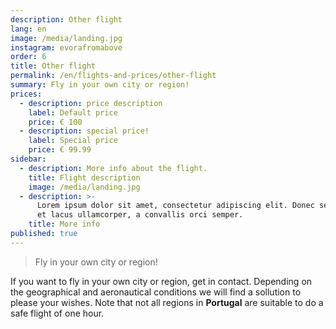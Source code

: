 ```yaml
---
description: Other flight
lang: en
image: /media/landing.jpg
instagram: evorafromabove
order: 6
title: Other flight
permalink: /en/flights-and-prices/other-flight
summary: Fly in your own city or region!
prices:
  - description: price description
    label: Default price
    price: € 100
  - description: special price!
    label: Special price
    price: € 99.99
sidebar:
  - description: More info about the flight.
    title: Flight description
    image: /media/landing.jpg
  - description: >-
      Lorem ipsum dolor sit amet, consectetur adipiscing elit. Donec semper orci
      et lacus ullamcorper, a convallis orci semper. 
    title: More info
published: true
---
```

> Fly in your own city or region!

If you want to fly in your own city or region, get in contact. Depending on the geographical and aeronautical conditions we will find a sollution to please your wishes. Note that not all regions in **Portugal** are suitable to do a safe flight of one hour.



